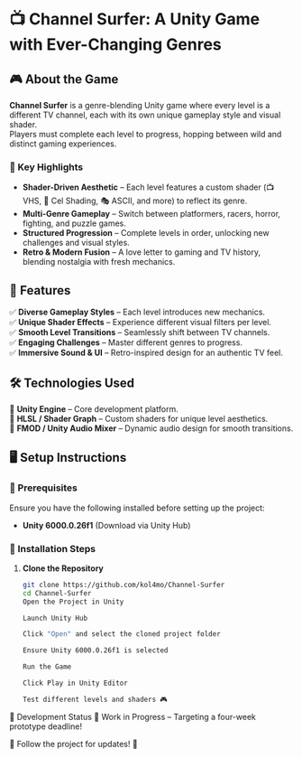 # 📺 Channel Surfer: A Unity Game with Ever-Changing Genres  

## 🎮 About the Game  
**Channel Surfer** is a genre-blending Unity game where every level is a different TV channel, each with its own unique gameplay style and visual shader.  
Players must complete each level to progress, hopping between wild and distinct gaming experiences.  

### 🔹 Key Highlights  
- **Shader-Driven Aesthetic** – Each level features a custom shader (📺 VHS, 🎨 Cel Shading, 🎭 ASCII, and more) to reflect its genre.  
- **Multi-Genre Gameplay** – Switch between platformers, racers, horror, fighting, and puzzle games.  
- **Structured Progression** – Complete levels in order, unlocking new challenges and visual styles.  
- **Retro & Modern Fusion** – A love letter to gaming and TV history, blending nostalgia with fresh mechanics.  

## 🚀 Features  
✅ **Diverse Gameplay Styles** – Each level introduces new mechanics.  
✅ **Unique Shader Effects** – Experience different visual filters per level.  
✅ **Smooth Level Transitions** – Seamlessly shift between TV channels.  
✅ **Engaging Challenges** – Master different genres to progress.  
✅ **Immersive Sound & UI** – Retro-inspired design for an authentic TV feel.  

## 🛠️ Technologies Used  
🔹 **Unity Engine** – Core development platform.  
🔹 **HLSL / Shader Graph** – Custom shaders for unique level aesthetics.  
🔹 **FMOD / Unity Audio Mixer** – Dynamic audio design for smooth transitions.  

## 🖥️ Setup Instructions  

### 📌 Prerequisites  
Ensure you have the following installed before setting up the project:  
- **Unity 6000.0.26f1** (Download via Unity Hub)  

### 📂 Installation Steps  
1. **Clone the Repository**  
   ```sh
   git clone https://github.com/kol4mo/Channel-Surfer
   cd Channel-Surfer
   Open the Project in Unity

   Launch Unity Hub

   Click "Open" and select the cloned project folder

   Ensure Unity 6000.0.26f1 is selected

   Run the Game

   Click Play in Unity Editor

   Test different levels and shaders 🎮

🎯 Development Status
🚧 Work in Progress – Targeting a four-week prototype deadline!

📢 Follow the project for updates! 🚀
